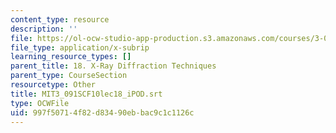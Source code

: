 ```yaml
---
content_type: resource
description: ''
file: https://ol-ocw-studio-app-production.s3.amazonaws.com/courses/3-091sc-introduction-to-solid-state-chemistry-fall-2010/997f50714f82d83490ebbac9c1c1126c_MIT3_091SCF10lec18_iPOD.srt
file_type: application/x-subrip
learning_resource_types: []
parent_title: 18. X-Ray Diffraction Techniques
parent_type: CourseSection
resourcetype: Other
title: MIT3_091SCF10lec18_iPOD.srt
type: OCWFile
uid: 997f5071-4f82-d834-90eb-bac9c1c1126c
---
```

